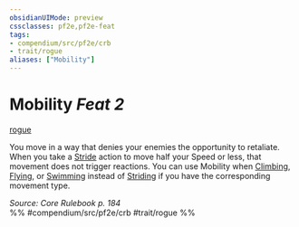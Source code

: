 ```yaml
---
obsidianUIMode: preview
cssclasses: pf2e,pf2e-feat
tags:
- compendium/src/pf2e/crb
- trait/rogue
aliases: ["Mobility"]
---
```

# Mobility  *Feat 2*  
[rogue](rules/traits/rogue.md "Rogue Class Trait")  


You move in a way that denies your enemies the opportunity to retaliate. When you take a [Stride](rules/actions/stride.md) action to move half your Speed or less, that movement does not trigger reactions. You can use Mobility when [Climbing](rules/actions/climb.md), [Flying](rules/actions/fly.md), or [Swimming](rules/actions/swim.md) instead of [Striding](rules/actions/stride.md) if you have the corresponding movement type.

*Source: Core Rulebook p. 184*  
%% #compendium/src/pf2e/crb #trait/rogue %%